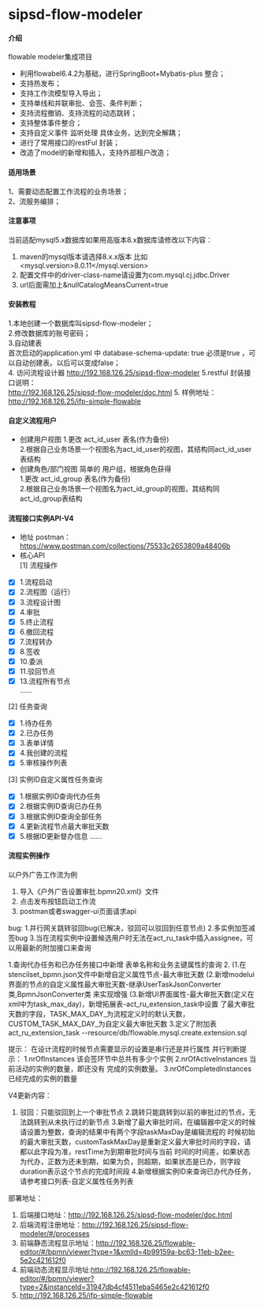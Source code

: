 # sipsd-flow-modeler

#### 介绍
flowable modeler集成项目
- 利用flowabel6.4.2为基础，进行SpringBoot+Mybatis-plus 整合；  
- 支持热发布；
- 支持工作流模型导入导出；
- 支持单线和并联审批、会签、条件判断；
- 支持流程撤销、支持流程的动态跳转；
- 支持整体事件整合；
- 支持自定义事件 监听处理 具体业务，达到完全解耦；  
- 进行了常用接口的restFul 封装；  
- 改造了model的新增和插入，支持外部租户改造；

#### 适用场景
 1、需要动态配置工作流程的业务场景；   
 2、流服务编排； 

#### 注意事项
当前适配mysql5.x数据库如果用高版本8.x数据库请修改以下内容：
1. maven的mysql版本请选择8.x.x版本 比如<mysql.version>8.0.11</mysql.version>
2. 配置文件中的driver-class-name请设置为com.mysql.cj.jdbc.Driver
3. url后面需加上&nullCatalogMeansCurrent=true

#### 安装教程
1.本地创建一个数据库叫sipsd-flow-modeler；   
2.修改数据库的账号密码；   
3.自动建表  
   首次启动的application.yml 中  database-schema-update: true 必须是true ，可以自动创建表。以后可以变成false；     
4. 访问流程设计器 
http://192.168.126.25/sipsd-flow-modeler 
5.restful 封装接口说明：  
http://192.168.126.25/sipsd-flow-modeler/doc.html
5. 样例地址： http://192.168.126.25/ifp-simple-flowable

#### 自定义流程用户
- 创建用户视图
1.更改 act_id_user 表名(作为备份)    
2.根据自己业务场景一个视图名为act_id_user的视图，其结构同act_id_user表结构  
- 创建角色/部门视图
简单的 用户组，根据角色获得  
1.更改 act_id_group 表名(作为备份)    
2.根据自己业务场景一个视图名为act_id_group的视图，其结构同act_id_group表结构

#### 流程接口实例API-V4
- 地址 
postman：https://www.postman.com/collections/75533c2653809a48406b
- 核心API    
[1] 流程操作
- [x] 1.流程启动    
- [x] 2.流程图（运行）  
- [x] 3.流程设计图 
- [x] 4.审批  
- [x] 5.终止流程  
- [x] 6.撤回流程  
- [x] 7.流程转办  
- [x] 8.签收  
- [x] 10.委派  
- [x] 11.驳回节点  
- [x] 13.流程所有节点  
......
  
[2] 任务查询
- [x] 1.待办任务  
- [x] 2.已办任务  
- [x] 3.表单详情  
- [x] 4.我创建的流程
- [x] 5.审核操作列表 

[3] 实例ID自定义属性任务查询
- [x] 1.根据实例ID查询代办任务  
- [x] 2.根据实例ID查询已办任务  
- [x] 3.根据实例ID查询全部任务  
- [x] 4.更新流程节点最大审批天数
- [x] 5.根据ID更新督办信息 
......
#### 流程实例操作
以户外广告工作流为例  
1. 导入《户外广告设置审批.bpmn20.xml》文件  
2. 点击发布按钮启动工作流
3. postman或者swagger-ui页面请求api

bug:
1.并行网关跳转驳回bug(已解决，驳回可以驳回到任意节点)
2.多实例加签减签bug
3.当在流程实例中设置候选用户时无法在act_ru_task中插入assignee，可以用最新的附加接口来查询


1.查询代办任务和已办任务接口中新增 表单名称和业务主键属性的查询
2. (1.在stencilset_bpmn.json文件中新增自定义属性节点-最大审批天数
   (2.新增modelui界面的节点的自定义属性最大审批天数-继承UserTaskJsonConverter类,BpmnJsonConverter类
     来实现增强
   (3.新增UI界面属性-最大审批天数(定义在xml中为task_max_day)，新增拓展表-act_ru_extension_task中设置
了最大审批天数的字段，TASK_MAX_DAY_为流程定义时的默认天数，CUSTOM_TASK_MAX_DAY_为自定义最大审批天数
3.定义了附加表act_ru_extension_task --resource/db/flowable.mysql.create.extension.sql

提示：
在设计流程的时候节点需要显示的设置是串行还是并行属性
并行判断提示：
1.nrOfInstances 该会签环节中总共有多少个实例
2.nrOfActiveInstances 当前活动的实例的数量，即还没有 完成的实例数量。
3.nrOfCompletedInstances 已经完成的实例的数量

V4更新内容：
1. 驳回：只能驳回到上一个审批节点 
2.跳转只能跳转到以前的审批过的节点，无法跳转到从未执行过的新节点
3.新增了最大审批时间，在编辑器中定义的时候请设置为整数，查询的结果中有两个字段taskMaxDay是编辑流程的
时候初始的最大审批天数，customTaskMaxDay是重新定义最大审批时间的字段，请都以此字段为准，restTime为到期审批时间与当前
时间的时间差，如果状态为代办，正数为还未到期，如果为负，则超期，如果状态是已办，则字段duration表示这个节点的完成时间段
4.新增根据实例ID来查询已办代办任务，请参考接口列表-自定义属性任务列表

部署地址：
1. 后端接口地址：http://192.168.126.25/sipsd-flow-modeler/doc.html
2. 后端流程注册地址：http://192.168.126.25/sipsd-flow-modeler/#/processes
3. 前端静态流程显示地址：http://192.168.126.25/flowable-editor/#/bpmn/viewer?type=1&xmlId=4b99159a-bc63-11eb-b2ee-5e2c421612f0
4. 前端动态流程显示地址:http://192.168.126.25/flowable-editor/#/bpmn/viewer?type=2&instanceId=31947db4cf4511eba5465e2c421612f0
5. http://192.168.126.25/ifp-simple-flowable





 